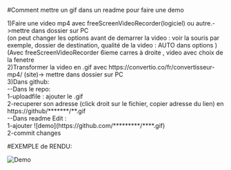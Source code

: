 #Comment mettre un gif dans un readme pour faire une demo 

<p> 
  1)Faire une video mp4 avec freeScreenVideoRecorder(logiciel)  ou autre.->mettre dans dossier sur PC <br>
   (on peut changer les options avant de demarrer la video : voir la souris par exemple, dossier de destination, qualité de la video : AUTO dans options ) <br>
    (Avec freeScreenVideoRecorder 6ieme carres à droite , video avec choix de la fenetre <br>
 2)Transformer la video en .gif avec https://convertio.co/fr/convertisseur-mp4/ (site)-> mettre dans dossier sur PC <br>
 3)Dans github:<br>
  --Dans le repo: <br>
      1-uploadfile : ajouter le .gif <br>
      2-recuperer son adresse (click droit sur le fichier, copier adresse du lien) en https://github/*******/**.gif <br>
 --Dans readme Edit : <br>
      1-ajouter ![demo](https://github.com/*********/****.gif) <br>
      2-commit changes <br>
</p>

#EXEMPLE de RENDU:

![Demo](https://github.com/legrandflo/test/blob/master/DemoPierreFeuilleCiseaux.gif)
